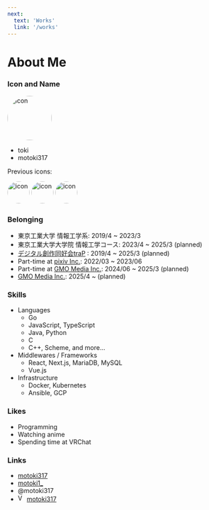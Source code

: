 ```yaml
---
next:
  text: 'Works'
  link: '/works'
---
```


# About Me

<style>
img {
  display: inline;
}
</style>

### <i class="fas fa-user"></i> Icon and Name

<img alt="icon" src="/icon4.png" style="width: 100px; border-radius: 100%" />

- toki
- motoki317

Previous icons:

<img alt="icon" src="/icon1.png" style="width: 50px; border-radius: 100%" />
<img alt="icon" src="/icon2.png" style="width: 50px; border-radius: 100%" />
<img alt="icon" src="/icon3.png" style="width: 50px; border-radius: 100%" />

### <i class="fas fa-users"></i> Belonging

- 東京工業大学 情報工学系: 2019/4 ~ 2023/3
- 東京工業大学大学院 情報工学コース: 2023/4 ~ 2025/3 (planned)
- [デジタル創作同好会traP](https://trap.jp) : 2019/4 ~ 2025/3 (planned)
- Part-time at [pixiv Inc.](https://www.pixiv.co.jp/): 2022/03 ~ 2023/06 
- Part-time at [GMO Media Inc.](https://www.gmo.media/): 2024/06 ~ 2025/3 (planned)
- [GMO Media Inc.](https://www.gmo.media/): 2025/4 ~ (planned)

### <i class="fas fa-laptop"></i> Skills

- Languages
  - <Stars :max="5" :filled="5"/> Go
  - <Stars :max="5" :filled="4"/> JavaScript, TypeScript
  - <Stars :max="5" :filled="3"/> Java, Python
  - <Stars :max="5" :filled="2"/> C
  - <Stars :max="5" :filled="1"/> C++, Scheme, and more...
- Middlewares / Frameworks
  - <Stars :max="5" :filled="4"/> React, Next.js, MariaDB, MySQL
  - <Stars :max="5" :filled="3"/> Vue.js
- Infrastructure
  - <Stars :max="5" :filled="4"/> Docker, Kubernetes
  - <Stars :max="5" :filled="2"/> Ansible, GCP

### <i class="fas fa-heart"></i> Likes

- Programming
- Watching anime
- Spending time at VRChat

### <i class="fas fa-link"></i> Links

<style>
.github {
  color: #4a5057;
}

.twitter {
  color: #55acee;
}

.discord {
  color: #5865F2;
}
</style>

- <i class="fab fa-github github"></i> [motoki317](https://github.com/motoki317)
- <i class="fab fa-twitter twitter"></i> [motoki1_](https://twitter.com/motoki1_)
- <i class="fab fa-discord discord"></i> @motoki317
- <img alt="VRChat" src="https://assets.vrchat.com/www/favicons/favicon.ico" style="width: 16px;" /> [motoki317](https://vrchat.com/home/user/usr_5ca390e3-923f-4624-b37a-35ce9a165922)
